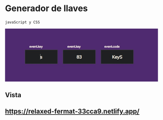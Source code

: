 # Generador de llaves 
`javaScript y CSS`

![imagge](vista.jpg)

## Vista

https://relaxed-fermat-33cca9.netlify.app/
-